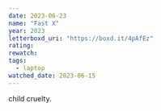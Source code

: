 ```yaml
---
date: 2023-06-23
name: "Fast X"
year: 2023
letterboxd_uri: "https://boxd.it/4pAfEz"
rating: 
rewatch: 
tags:
  - laptop
watched_date: 2023-06-15
---
```


child cruelty.
